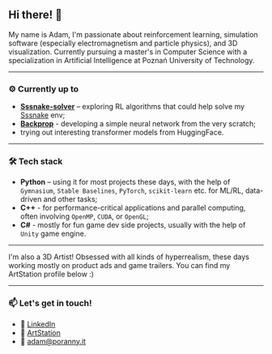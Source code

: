 ## Hi there! 👋 

My name is Adam, I'm passionate about reinforcement learning, simulation software (especially electromagnetism and particle physics), and 3D visualization. Currently pursuing a master's in Computer Science with a specialization in Artificial Intelligence at Poznań University of Technology.

---

### ⚙️ Currently up to

- **[Sssnake-solver](https://github.com/Poranny/Sssnake-solver)** – exploring RL algorithms that could help solve my [Sssnake](https://github.com/Poranny/Sssnake) env;
- **[Backprop](https://github.com/Poranny/Backprop)** - developing a simple neural network from the very scratch;
- trying out interesting transformer models from HuggingFace.

---

### 🛠️ Tech stack

- **Python** – using it for most projects these days, with the help of `Gymnasium`, `Stable Baselines`, `PyTorch`, `scikit-learn` etc. for ML/RL, data-driven and other tasks;
- **C++** - for performance-critical applications and parallel computing, often involving `OpenMP`, `CUDA`, or `OpenGL`;
- **C#** - mostly for fun game dev side projects, usually with the help of `Unity` game engine.

---

I'm also a 3D Artist! Obsessed with all kinds of hyperrealism, these days working mostly on product ads and game trailers. You can find my ArtStation profile below :)

---

### 📫 Let's get in touch!

- 🔗 [LinkedIn](https://www.linkedin.com/in/adam-malinowski-a50632181)
- 🎨 [ArtStation](https://www.artstation.com/adammalinowski6)
- 📧 adam@poranny.it
